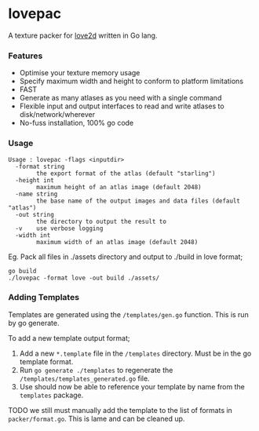 # lovepac
A texture packer for [love2d](https://love2d.org) written in Go lang.

### Features

- Optimise your texture memory usage
- Specify maximum width and height to conform to platform limitations
- FAST
- Generate as many atlases as you need with a single command
- Flexible input and output interfaces to read and write atlases to disk/network/wherever
- No-fuss installation, 100% go code

### Usage

```
Usage : lovepac -flags <inputdir>
  -format string
    	the export format of the atlas (default "starling")
  -height int
    	maximum height of an atlas image (default 2048)
  -name string
    	the base name of the output images and data files (default "atlas")
  -out string
    	the directory to output the result to
  -v	use verbose logging
  -width int
    	maximum width of an atlas image (default 2048)
```

Eg. Pack all files in ./assets directory and output to ./build in love format;

```
go build
./lovepac -format love -out build ./assets/
```

### Adding Templates

Templates are generated using the `/templates/gen.go` function. This is run by go generate.

To add a new template output format;

1. Add a new `*.template` file in the `/templates` directory. Must be in the go template format.
2. Run `go generate ./templates` to regenerate the `/templates/templates_generated.go` file.
3. Use should now be able to reference your template by name from the `templates` package.

TODO we still must manually add the template to the list of formats in `packer/format.go`. This is lame and can be cleaned up.